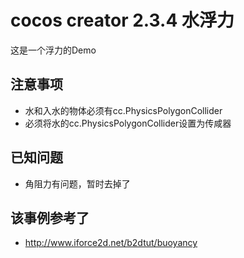 # cocos creator 2.3.4 水浮力
这是一个浮力的Demo

## 注意事项
* 水和入水的物体必须有cc.PhysicsPolygonCollider
* 必须将水的cc.PhysicsPolygonCollider设置为传咸器

## 已知问题
* 角阻力有问题，暂时去掉了

## 该事例参考了
* http://www.iforce2d.net/b2dtut/buoyancy
